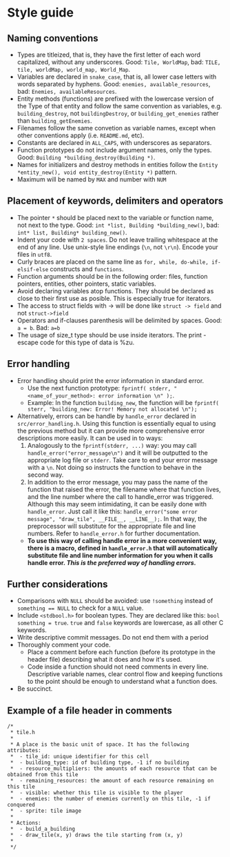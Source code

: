 # Style guide

## Naming conventions

  * Types are titleized, that is, they have the first letter of each word capitalized, without any underscores. Good: `Tile, WorldMap`, bad: `TILE, tile, worldMap, world_map, World_Map`.
  * Variables are declared in `snake_case`, that is, all lower case letters with words separated by hyphens. Good: `enemies, available_resources`, bad: `Enemies, availableResources`.
  * Entity methods (functions) are prefixed with the lowercase version of the Type of that entity and follow the same convention as variables, e.g. `building_destroy`, not `buildingDestroy`, or `building_get_enemies` rather than `building_getEnemies`.
  * Filenames follow the same convetion as variable names, except when other conventions apply (i.e. `README.md`, etc).
  * Constants are declared in `ALL_CAPS`, with underscores as separators.
  * Function prototypes do not include argument names, only the types. Good: `Building *building_destroy(Building *)`.
  * Names for initializers and destroy methods in entities follow the `Entity *entity_new(), void entity_destroy(Entity *)` pattern.
  * Maximum will be named by `MAX` and number with `NUM`


## Placement of keywords, delimiters and operators

  * The pointer `*` should be placed next to the variable or function name, not next to the type. Good: `int *list, Building *building_new()`, bad: `int* list, Building* building_new()`.
  * Indent your code with `2 spaces`. Do not leave trailing whitespace at the end of any line. Use unix-style line endings (`\n`, not `\r\n`). Encode your files in `utf8`.
  * Curly braces are placed on the same line as `for, while, do-while, if-elsif-else` constructs and `functions`.
  * Function arguments should be in the following order: files, function pointers, entities, other pointers, static variables.
  * Avoid declaring variables atop functions. They should be declared as close to their first use as posible. This is especially true for iterators.
  * The access to struct fields with -> will be done like `struct -> field` and not `struct->field`
  * Operators and if-clauses parenthesis will be delimited by spaces. Good: `a = b`. Bad: `a=b`
  * The usage of size_t type should be use inside iterators. The print - escape code for this type of data is %zu.

## Error handling

  * Error handling should print the error information in standard error.
    * Use the next function prototype: `fprintf( stderr, "<name_of_your_method>: error information \n" );`.
    * Example: In the function `building_new`, the function will be `fprintf( sterr, "building_new: Error! Memory not allocated \n");`
  * Alternatively, errors can be handle by `handle_error` declared in `src/error_handling.h`. Using this function is essentially equal to using the previous method but it can provide more comprehensive error descriptions more easily. It can be used in to ways:
    1. Analogously to the `fprintf(stderr, ...)` way: you may call `handle_error("error_message\n")` and it will be outputted to the appropriate log file or `stderr`. Take care to end your error message with a `\n`. Not doing so instructs the function to behave in the second way.
    2. In addition to the error message, you may pass the name of the function that raised the error, the filename where that function lives, and the line number where the call to handle_error was triggered. Although this may seem intimidating, it can be easily done with `handle_error`. Just call it like this: `handle_error("some error message", "draw_tile", __FILE__, __LINE__);`. In that way, the preprocessor will substitute for the appropriate file and line numbers. Refer to `handle_error.h` for further documentation.
      * **To use this way of calling handle error in a more convenient way, there is a macro, defined in `handle_error.h` that will automatically substitute file and line number information for you when it calls handle error. *This is the preferred way of handling errors.***


## Further considerations

  * Comparisons with `NULL` should be avoided: use `!something` instead of `something == NULL` to check for a `NULL` value.
  * Include `<stdbool.h>` for boolean types. They are declared like this: `bool something = true`. `true` and `false` keywords are lowercase, as all other C keywords.
  * Write descriptive commit messages. Do not end them with a period
  * Thoroughly comment your code.
    * Place a comment before each function (before its prototype in the header file) describing what it does and how it's used.
    * Code inside a function should not need comments in every line. Descriptive variable names, clear control flow and keeping functions to the point should be enough to understand what a function does.
  * Be succinct.

## Example of a file header in comments
```
/*
 * tile.h
 *
 * A place is the basic unit of space. It has the following attributes:
 *  - tile_id: unique identifier for this cell
 *  - building_type: id of building type, -1 if no building
 *  - resource_multipliers: the amounts of each resource that can be obtained from this tile
 *  - remaining_resources: the amount of each resource remaining on this tile
 *  - visible: whether this tile is visible to the player
 *  - enemies: the number of enemies currently on this tile, -1 if conquered
 *  - sprite: tile image
 *
 * Actions:
 *  - build_a_building
 *  - draw_tile(x, y) draws the tile starting from (x, y)
 *
 */
```
